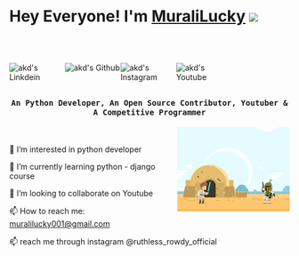 # Hey Everyone! I'm [MuraliLucky](https://github.com/Murali404) <img src="https://github.com/himanshusharma89/himanshusharma89/blob/master/Hi.gif" width="25px">

<br><br>

<a href="https://www.linkedin.com/in/pandiri-murali-63426220a">

<img align="left" alt="akd's Linkdein" width="100px" src="https://img.shields.io/badge/Linkedin-0A66C2?style=for-the-badge&logo=Linkedin&logoColor=white" />

</a>

<a href="https://github.com/murali404">

<img align="left" alt="akd's Github" width="100px" src="https://img.shields.io/badge/Github-181717?style=for-the-badge&logo=Github&logoColor=white" />

</a>

<a href="https://instagram.com/mr_introvert_off?igshid=ZDdkNTZiNTM=">

<img align="left" alt="akd's Instagram" width="100px" src="https://img.shields.io/badge/Instagram-E4405F?style=for-the-badge&logo=instagram&logoColor=white" />

</a>

<a href="https://youtube.com/@muralilucky4700">

<img align="left" alt="akd's Youtube" width="100px" src="https://img.shields.io/badge/YouTube-FF0000?style=for-the-badge&logo=YouTube&logoColor=white" />

</a>

<br><br>

## <p align="center"><h4 align="center"><samp> An Python Developer, An Open Source Contributor, Youtuber  & A Competitive Programmer </samp></h4></p>

<div>

<img align="right" src="https://github.com/amandewatnitrr/amandewatnitrr/blob/main/terminal.gif" width="40%"/>

<br>

👀 I’m interested in python developer

🌱 I’m currently learning python - django course

👯 I’m looking to collaborate on Youtube

📫 How to reach me: muralilucky001@gmail.com

📫 reach me through instagram @ruthless_rowdy_official

<br>

</div>



<!---
Murali404/Murali404 is a ✨ special ✨ repository because its `README.md` (this file) appears on your GitHub profile.
You can click the Preview link to take a look at your changes.
--->
